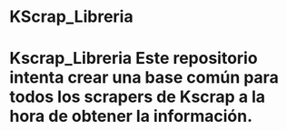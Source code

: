 # KScrap_Libreria
# Kscrap_Libreria Este repositorio intenta crear una base común para todos los scrapers de Kscrap a la hora de obtener la información.
